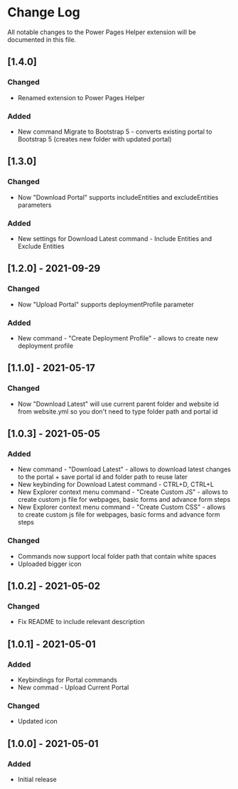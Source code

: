 # Change Log

All notable changes to the Power Pages Helper extension will be documented in this file.

## [1.4.0]

### Changed

- Renamed extension to Power Pages Helper

### Added

- New command Migrate to Bootstrap 5 - converts existing portal to Bootstrap 5 (creates new folder with updated portal)

## [1.3.0]

### Changed

- Now "Download Portal" supports includeEntities and excludeEntities parameters

### Added

- New settings for Download Latest command - Include Entities and Exclude Entities

## [1.2.0] - 2021-09-29

### Changed

- Now "Upload Portal" supports deploymentProfile parameter

### Added

- New command - "Create Deployment Profile" - allows to create new deployment profile

## [1.1.0] - 2021-05-17

### Changed

- Now "Download Latest" will use current parent folder and website id from website.yml so you don't need to type folder path and portal id

## [1.0.3] - 2021-05-05

### Added

- New command - "Download Latest" - allows to download latest changes to the portal + save portal id and folder path to reuse later
- New keybinding for Download Latest command - CTRL+D, CTRL+L
- New Explorer context menu command - "Create Custom JS" - allows to create custom js file for webpages, basic forms and advance form steps
- New Explorer context menu command - "Create Custom CSS" - allows to create custom js file for webpages, basic forms and advance form steps

### Changed

- Commands now support local folder path that contain white spaces
- Uploaded bigger icon

## [1.0.2] - 2021-05-02

### Changed

- Fix README to include relevant description

## [1.0.1] - 2021-05-01

### Added

- Keybindings for Portal commands
- New commad - Upload Current Portal

### Changed

- Updated icon

## [1.0.0] - 2021-05-01

### Added

- Initial release
